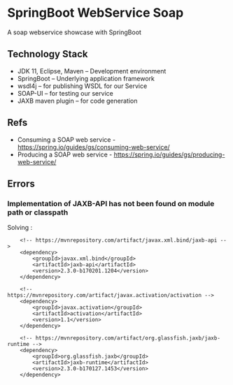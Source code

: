# SpringBoot WebService Soap
A soap webservice showcase with SpringBoot

## Technology Stack
- JDK 11, Eclipse, Maven – Development environment
- SpringBoot – Underlying application framework
- wsdl4j – for publishing WSDL for our Service
- SOAP-UI – for testing our service
- JAXB maven plugin – for code generation

## Refs
- Consuming a SOAP web service - https://spring.io/guides/gs/consuming-web-service/
- Producing a SOAP web service - https://spring.io/guides/gs/producing-web-service/

## Errors
### Implementation of JAXB-API has not been found on module path or classpath
Solving :

		<!-- https://mvnrepository.com/artifact/javax.xml.bind/jaxb-api -->
		<dependency>
		    <groupId>javax.xml.bind</groupId>
		    <artifactId>jaxb-api</artifactId>
		    <version>2.3.0-b170201.1204</version>
		</dependency>
		
		<!-- https://mvnrepository.com/artifact/javax.activation/activation -->
		<dependency>
		    <groupId>javax.activation</groupId>
		    <artifactId>activation</artifactId>
		    <version>1.1</version>
		</dependency>
		
		<!-- https://mvnrepository.com/artifact/org.glassfish.jaxb/jaxb-runtime -->
		<dependency>
		    <groupId>org.glassfish.jaxb</groupId>
		    <artifactId>jaxb-runtime</artifactId>
		    <version>2.3.0-b170127.1453</version>
		</dependency>
